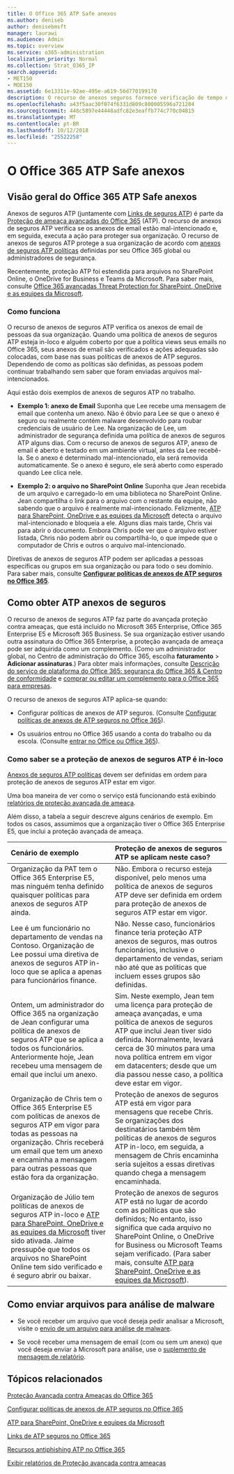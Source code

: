```yaml
---
title: O Office 365 ATP Safe anexos
ms.author: deniseb
author: denisebmsft
manager: laurawi
ms.audience: Admin
ms.topic: overview
ms.service: o365-administration
localization_priority: Normal
ms.collection: Strat_O365_IP
search.appverid:
- MET150
- MOE150
ms.assetid: 6e13311e-92ae-495e-a619-56d770199170
description: O recurso de anexos seguros fornece verificação de tempo do clique de anexos de email. Uso de anexos seguros para proteger sua organização contra pessoas arquivos mal-intencionados enviar ou receber no email.
ms.openlocfilehash: a43f5aac30f074f6331d809c800005596a721204
ms.sourcegitcommit: 448c5897e44448adfc82e3eaffb774c770c04815
ms.translationtype: MT
ms.contentlocale: pt-BR
ms.lasthandoff: 10/12/2018
ms.locfileid: "25522258"
---
```

# <a name="office-365-atp-safe-attachments"></a>O Office 365 ATP Safe anexos

## <a name="overview-of-office-365-atp-safe-attachments"></a>Visão geral do Office 365 ATP Safe anexos

Anexos de seguros ATP (juntamente com [Links de seguros ATP](atp-safe-links.md)) é parte da [Proteção de ameaça avançadas do Office 365](office-365-atp.md) (ATP). O recurso de anexos de seguros ATP verifica se os anexos de email estão mal-intencionado e, em seguida, executa a ação para proteger sua organização. O recurso de anexos de seguros ATP protege a sua organização de acordo com [anexos de seguros ATP políticas](set-up-atp-safe-attachments-policies.md) definidas por seu Office 365 global ou administradores de segurança. 
  
Recentemente, proteção ATP foi estendida para arquivos no SharePoint Online, o OneDrive for Business e Teams da Microsoft. Para saber mais, consulte [Office 365 avançadas Threat Protection for SharePoint, OneDrive e as equipes da Microsoft](atp-for-spo-odb-and-teams.md).
       
### <a name="how-it-works"></a>Como funciona

O recurso de anexos de seguros ATP verifica os anexos de email de pessoas da sua organização. Quando uma política de anexos de seguros ATP esteja in-loco e alguém coberto por que a política views seus emails no Office 365, seus anexos de email são verificados e ações adequadas são colocadas, com base nas suas políticas de anexos de ATP seguros. Dependendo de como as políticas são definidas, as pessoas podem continuar trabalhando sem saber que foram enviadas arquivos mal-intencionados.
  
Aqui estão dois exemplos de anexos de seguros ATP no trabalho.
  
- **Exemplo 1: anexo de Email** Suponha que Lee recebe uma mensagem de email que contenha um anexo. Não é óbvio para Lee se que o anexo é seguro ou realmente contém malware desenvolvido para roubar credenciais de usuário de Lee. Na organização de Lee, um administrador de segurança definida uma política de anexos de seguros ATP alguns dias. Com o recurso de anexos de seguros ATP, anexo de email é aberto e testado em um ambiente virtual, antes da Lee recebê-la. Se o anexo é determinado mal-intencionado, ela será removida automaticamente. Se o anexo é seguro, ele será aberto como esperado quando Lee clica nele. 
    
- **Exemplo 2: o arquivo no SharePoint Online** Suponha que Jean recebida de um arquivo e carregado-lo em uma biblioteca no SharePoint Online. Jean compartilha o link para o arquivo com o restante da equipe, não sabendo que o arquivo é realmente mal-intencionado. Felizmente, [ATP para SharePoint, OneDrive e as equipes da Microsoft](atp-for-spo-odb-and-teams.md) detecta o arquivo mal-intencionado e bloqueia a ele. Alguns dias mais tarde, Chris vai para abrir o documento. Embora Chris pode ver que o arquivo estiver listada, Chris não podem abrir ou compartilhá-lo, o que impede que o computador de Chris e outros o arquivo mal-intencionado. 
    
Diretivas de anexos de seguros ATP podem ser aplicadas a pessoas específicas ou grupos em sua organização ou para todo o seu domínio. Para saber mais, consulte **[Configurar políticas de anexos de ATP seguros no Office 365](set-up-atp-safe-attachments-policies.md)**. 
  
## <a name="how-to-get-atp-safe-attachments"></a>Como obter ATP anexos de seguros

O recurso de anexos de seguros ATP faz parte do avançada proteção contra ameaças, que está incluído no Microsoft 365 Enterprise, Office 365 Enterprise E5 e Microsoft 365 Business. Se sua organização estiver usando outra assinatura do Office 365 Enterprise, a proteção avançada de ameaça pode ser adquirida como um complemento. (Como um administrador global, no Centro de administração do Office 365, escolha **faturamento** \> **Adicionar assinaturas**.) Para obter mais informações, consulte [Descrição do serviço de plataforma do Office 365: segurança do Office 365 &amp; Centro de conformidade](https://technet.microsoft.com/en-us/library/dn933793.aspx) e [comprar ou editar um complemento para o Office 365 para empresas](https://support.office.com/article/4e7b57d6-b93b-457d-aecd-0ea58bff07a6).
  
O recurso de anexos de seguros ATP aplica-se quando:
  
- Configurar políticas de anexos de ATP seguros. (Consulte [Configurar políticas de anexos de ATP seguros no Office 365](set-up-atp-safe-attachments-policies.md)).
    
- Os usuários entrou no Office 365 usando a conta do trabalho ou da escola. (Consulte [entrar no Office ou Office 365](https://support.office.com/article/b9582171-fd1f-4284-9846-bdd72bb28426)).
    
### <a name="how-to-know-if-atp-safe-attachments-protection-is-in-place"></a>Como saber se a proteção de anexos de seguros ATP é in-loco

 [Anexos de seguros ATP políticas](set-up-atp-safe-attachments-policies.md) devem ser definidas em ordem para proteção de anexos de seguros ATP estar em vigor. 
  
Uma boa maneira de ver como o serviço está funcionando está exibindo [relatórios de proteção avançada de ameaça](view-reports-for-atp.md).
  
Além disso, a tabela a seguir descreve alguns cenários de exemplo. Em todos os casos, assumimos que a organização tiver o Office 365 Enterprise E5, que inclui a proteção avançada de ameaça.
  
|**Cenário de exemplo**|**Proteção de anexos de seguros ATP se aplicam neste caso?**|
|:-----|:-----|
|Organização da PAT tem o Office 365 Enterprise E5, mas ninguém tenha definido quaisquer políticas para anexos de seguros ATP ainda.  <br/> |Não. Embora o recurso esteja disponível, pelo menos uma política de anexos de seguros ATP deve ser definida em ordem para proteção de anexos de seguros ATP estar em vigor.  <br/> |
|Lee é um funcionário no departamento de vendas na Contoso. Organização de Lee possui uma diretiva de anexos de seguros ATP in-loco que se aplica a apenas para funcionários finance.  <br/> |Não. Nesse caso, funcionários finance teria proteção ATP anexos de seguros, mas outros funcionários, inclusive o departamento de vendas, seriam não até que as políticas que incluem esses grupos são definidas.  <br/> |
|Ontem, um administrador do Office 365 na organização de Jean configurar uma política de anexos de seguros ATP que se aplica a todos os funcionários. Anteriormente hoje, Jean recebeu uma mensagem de email que inclui um anexo.  <br/> |Sim. Neste exemplo, Jean tem uma licença para proteção de ameaça avançadas, e uma política de anexos de seguros ATP que inclui Jean tiver sido definida. Normalmente, levará cerca de 30 minutos para uma nova política entrem em vigor em datacenters; desde que um dia passou nesse caso, a política deve estar em vigor.  <br/> |
|Organização de Chris tem o Office 365 Enterprise E5 com políticas de anexos de seguros ATP em vigor para todas as pessoas na organização. Chris receberá um email que tem um anexo e encaminha a mensagem para outras pessoas que estão fora da organização.  <br/> |Proteção de anexos de seguros ATP está em vigor para mensagens que recebe Chris. Se organizações dos destinatários também têm políticas de anexos de seguros ATP in-loco, em seguida, a mensagem de Chris encaminha seria sujeitos a essas diretivas quando chega a mensagem encaminhada.  <br/> |
|Organização de Júlio tem políticas de anexos de seguros ATP in-loco e [ATP para SharePoint, OneDrive e as equipes da Microsoft](atp-for-spo-odb-and-teams.md) tiver sido ativada. Jaime pressupõe que todos os arquivos no SharePoint Online tem sido verificado e é seguro abrir ou baixar.<br/> |Proteção de anexos de seguros ATP está no lugar de acordo com as políticas que são definidos; No entanto, isso significa que cada arquivo no SharePoint Online, o OneDrive for Business ou Microsoft Teams sejam verificado. (Para saber mais, consulte [ATP para SharePoint, OneDrive e as equipes da Microsoft](atp-for-spo-odb-and-teams.md)).<br/> |
   
## <a name="submitting-files-for-malware-analysis"></a>Como enviar arquivos para análise de malware

- Se você receber um arquivo que você deseja pedir analisar a Microsoft, visite o [envio de um arquivo para análise de malware](https://aka.ms/wdsi/submit).

- Se você receber uma mensagem de email (com ou sem um anexo) que você deseja enviar à Microsoft para análise, use o [suplemento de mensagem de relatório](enable-the-report-message-add-in.md).
  
## <a name="related-topics"></a>Tópicos relacionados

[Proteção Avançada contra Ameaças do Office 365](office-365-atp.md) 
  
[Configurar políticas de anexos de ATP seguros no Office 365](set-up-atp-safe-attachments-policies.md)
  
[ATP para SharePoint, OneDrive e equipes da Microsoft](atp-for-spo-odb-and-teams.md)
  
[Links de ATP seguros no Office 365](atp-safe-links.md)
  
[Recursos antiphishing ATP no Office 365](atp-anti-phishing.md)
  
[Exibir relatórios de Proteção avançada contra ameaças](view-reports-for-atp.md)
  

